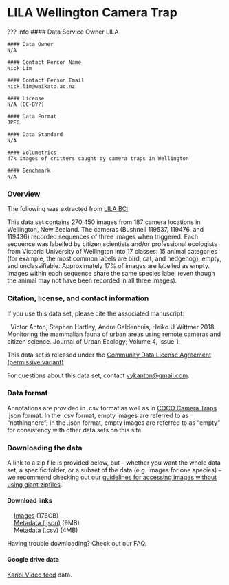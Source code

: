 # LILA Wellington Camera Trap

??? info 
    #### Data Service Owner
    LILA

    #### Data Owner
    N/A

    #### Contact Person Name
    Nick Lim

    #### Contact Person Email
    nick.lim@waikato.ac.nz

    #### License
    N/A (CC-BY?)

    #### Data Format
    JPEG

    #### Data Standard
    N/A

    #### Volumetrics
    47k images of critters caught by camera traps in Wellington 

    #### Benchmark
    N/A
	
### Overview

The following was extracted from [LILA BC:](http://lila.science/datasets/wellingtoncameratraps)

This data set contains 270,450 images from 187 camera locations in Wellington, New Zealand. The cameras (Bushnell 119537, 119476, and 119436) recorded sequences of three images when triggered. Each sequence was labelled by citizen scientists and/or professional ecologists from Victoria University of Wellington into 17 classes: 15 animal categories (for example, the most common labels are bird, cat, and hedgehog), empty, and unclassifiable. Approximately 17% of images are labelled as empty. Images within each sequence share the same species label (even though the animal may not have been recorded in all three images).

### Citation, license, and contact information

If you use this data set, please cite the associated manuscript:

&nbsp;&nbsp;Victor Anton, Stephen Hartley, Andre Geldenhuis, Heiko U Wittmer 2018. Monitoring the mammalian fauna of urban areas using remote cameras and citizen science. Journal of Urban Ecology; Volume 4, Issue 1.

This data set is released under the [Community Data License Agreement (permissive variant)](https://cdla.io/permissive-1-0/)

For questions about this data set, contact <vykanton@gmail.com>.


### Data format

Annotations are provided in .csv format as well as in [COCO Camera Traps](https://github.com/Microsoft/CameraTraps/blob/master/data_management/README.md#coco-cameratraps-format) .json format. In the .csv format, empty images are referred to as “nothinghere”; in the .json format, empty images are referred to as “empty” for consistency with other data sets on this site.


### Downloading the data

A link to a zip file is provided below, but – whether you want the whole data set, a specific folder, or a subset of the data (e.g. images for one species) – we recommend checking out our [guidelines for accessing images without using giant zipfiles](http://lila.science/image-access).

#### Download links

&nbsp;&nbsp;&nbsp;&nbsp;[Images](https://lilablobssc.blob.core.windows.net/wellingtoncameratraps/wct_images.zip) (176GB)  
&nbsp;&nbsp;&nbsp;&nbsp;[Metadata (.json)](https://lilablobssc.blob.core.windows.net/wellingtoncameratraps/wellington_camera_traps.json.zip) (9MB)  
&nbsp;&nbsp;&nbsp;&nbsp;[Metadata (.csv)](https://lilablobssc.blob.core.windows.net/wellingtoncameratraps/wellington_camera_traps.csv.zip) (4MB)  

Having trouble downloading? Check out our FAQ.

#### Google drive data
[Karioi Video feed](https://drive.google.com/drive/folders/0AFGE6x6goEzBUk9PVA) data.
